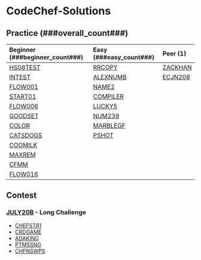 # CodeChef-Solutions

## Practice (**###overall_count###**)

| Beginner (**###beginner_count###**)                    | Easy (**###easy_count###**)                            | Peer (**1**)                                                  |
|:-------------------------------------------------------|:-------------------------------------------------------|:--------------------------------------------------------------|
| [HS08TEST](https://www.codechef.com/problems/HS08TEST) | [RRCOPY](https://www.codechef.com/problems/RRCOPY)     | [ZACKHAN](https://www.codechef.com/LRNDSA05/problems/ZACKHAN) |
| [INTEST](https://www.codechef.com/problems/INTEST)     | [ALEXNUMB](https://www.codechef.com/problems/ALEXNUMB) | [ECJN208](https://www.codechef.com/LRNDSA05/problems/ECJN208)|
| [FLOW001](https://www.codechef.com/problems/FLOW001)   | [NAME2](https://www.codechef.com/problems/NAME2)       |                                                               |
| [START01](https://www.codechef.com/problems/START01)   | [COMPILER](https://www.codechef.com/problems/COMPILER) |                                                               |
| [FLOW006](https://www.codechef.com/problems/FLOW006)   | [LUCKY5](https://www.codechef.com/problems/LUCKY5)     |                                                               |
| [GOODSET](https://www.codechef.com/problems/GOODSET)   | [NUM239](https://www.codechef.com/problems/NUM239)     |                                                               |
| [COLOR](https://www.codechef.com/problems/COLOR)       | [MARBLEGF](https://www.codechef.com/problems/MARBLEGF) |                                                               |
| [CATSDOGS](https://www.codechef.com/problems/CATSDOGS) | [PSHOT](https://www.codechef.com/problems/PSHOT)       |                                                               |
| [COOMILK](https://www.codechef.com/problems/COOMILK)   |                                                        |                                                               |
| [MAXREM](https://www.codechef.com/problems/MAXREM)     |                                                        |                                                               |
| [CFMM](https://www.codechef.com/problems/CFMM)         |                                                        |                                                               |
| [FLOW016](https://www.codechef.com/problems/FLOW016)   |                                                        |                                                               |

## Contest

### [JULY20B](https://www.codechef.com/JULY20B?order=desc&sortBy=successful_submissions) - Long Challenge

* [CHEFSTR1](https://www.codechef.com/JULY20B/problems/CHEFSTR1)
* [CRDGAME](https://www.codechef.com/JULY20B/problems/CRDGAME)
* [ADAKING](https://www.codechef.com/JULY20B/problems/ADAKING)
* [PTMSSNG](https://www.codechef.com/JULY20B/problems/PTMSSNG)
* [CHFNSWPS](https://www.codechef.com/JULY20B/problems/CHFNSWPS)
  

